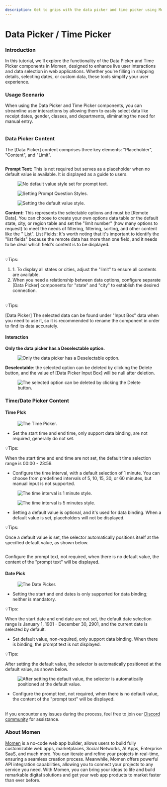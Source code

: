 ```yaml
---
description: Get to grips with the data picker and time picker using Momen components.
---
```


# Data Picker / Time Picker

### Introduction

In this tutorial, we'll explore the functionality of the Data Picker and Time Picker components in Momen, designed to enhance live user interactions and data selection in web applications. Whether you're filling in shipping details, selecting dates, or custom data, these tools simplify your user experience.

### Usage Scenario

When using the Data Picker and Time Picker components, you can streamline user interactions by allowing them to easily select data like receipt dates, gender, classes, and departments, eliminating the need for manual entry.

<figure><img src="../../../.gitbook/assets/1 (12).gif" alt=""><figcaption></figcaption></figure>

### Data Picker Content

The \[Data Picker] content comprises three key elements: "Placeholder", "Content", and "Limit".

<figure><img src="../../../.gitbook/assets/2 (13).PNG" alt=""><figcaption></figcaption></figure>

**Prompt Text:** This is not required but serves as a placeholder when no default value is available. It is displayed as a guide to users.&#x20;

<div>

<figure><img src="../../../.gitbook/assets/4 (7).PNG" alt="No default value style set for prompt text."><figcaption></figcaption></figure>

 

<figure><img src="../../../.gitbook/assets/5 (7).PNG" alt="Setting Prompt Question Styles."><figcaption></figcaption></figure>

 

<figure><img src="../../../.gitbook/assets/6 (4).PNG" alt="Setting the default value style."><figcaption></figcaption></figure>

</div>

**Content:** This represents the selectable options and must be \[Remote Data]. You can choose to create your own options data table or the default state, city, or region table and set the "limit number" (how many options to request) to meet the needs of filtering, filtering, sorting, and other content like the " [List](https://docs.momen.app/component/list)". List Fields: It's worth noting that it's important to identify the "list fields" because the remote data has more than one field, and it needs to be clear which field's content is to be displayed.

\
💡Tips:

1. 1\. To display all states or cities, adjust the "limit" to ensure all contents are available.
2. When you need a relationship between data options, configure separate \[Data Picker] components for "state" and "city" to establish the desired connection.

\
💡Tips:

\[Data Picker] The selected data can be found under "Input Box" data when you need to use it, so it is recommended to rename the component in order to find its data accurately.

#### Interaction

**Only the data picker has a Deselectable option.**

<figure><img src="../../../.gitbook/assets/11 (22).png" alt="Only the data picker has a Deselectable option."><figcaption></figcaption></figure>

**Deselectable**: the selected option can be deleted by clicking the Delete button, and the value of \[Data Picker Input Box] will be null after deletion.

<figure><img src="../../../.gitbook/assets/22 (3).png" alt="The selected option can be deleted by clicking the Delete button."><figcaption></figcaption></figure>

### Time/Date Picker Content

#### Time PIck

<figure><img src="../../../.gitbook/assets/33.png" alt="The Time Picker."><figcaption></figcaption></figure>

* Set the start time and end time, only support data binding, are not required, generally do not set.

💡Tips:

When the start time and end time are not set, the default time selection range is 00:00 - 23:59.

* Configure the time interval, with a default selection of 1 minute. You can choose from predefined intervals of 5, 10, 15, 30, or 60 minutes, but manual input is not supported.

<div>

<figure><img src="../../../.gitbook/assets/44 (1).png" alt="The time interval is 1 minute style."><figcaption></figcaption></figure>

 

<figure><img src="../../../.gitbook/assets/55 (1).png" alt="The time interval is 5 minutes style."><figcaption></figcaption></figure>

</div>

* Setting a default value is optional, and it's used for data binding. When a default value is set, placeholders will not be displayed.

💡Tips:

Once a default value is set, the selector automatically positions itself at the specified default value, as shown below.

<figure><img src="../../../.gitbook/assets/77 (2).png" alt=""><figcaption></figcaption></figure>

Configure the prompt text, not required, when there is no default value, the content of the "prompt text" will be displayed.

#### Date Pick

<figure><img src="../../../.gitbook/assets/88.png" alt="The Date Picker."><figcaption></figcaption></figure>

* Setting the start and end dates is only supported for data binding; neither is mandatory.

💡Tips:

When the start date and end date are not set, the default date selection range is January 1, 1901 - December 30, 2901, and the current date is selected by default.

* Set default value, non-required, only support data binding. When there is binding, the prompt text is not displayed.

💡Tips:

After setting the default value, the selector is automatically positioned at the default value, as shown below.

<figure><img src="../../../.gitbook/assets/99.png" alt="After setting the default value, the selector is automatically positioned at the default value."><figcaption></figcaption></figure>

* Configure the prompt text, not required, when there is no default value, the content of the "prompt text" will be displayed.

\
If you encounter any issues during the process, feel free to join our [Discord community](https://discord.com/invite/UCyhySSXfz) for assistance.

### About Momen

[Momen](https://momen.app/?channel=blog-about) is a no-code web app builder, allows users to build fully customizable web apps, marketplaces, Social Networks, AI Apps, Enterprise SaaS, and much more. You can iterate and refine your projects in real-time, ensuring a seamless creation process. Meanwhile, Momen offers powerful API integration capabilities, allowing you to connect your projects to any service you need. With Momen, you can bring your ideas to life and build remarkable digital solutions and get your web app products to market faster than ever before.
